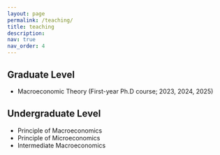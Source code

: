 ```yaml
---
layout: page
permalink: /teaching/
title: teaching
description:
nav: true
nav_order: 4
---
```


<div style="margin-bottom: 30px;"></div>

## Graduate Level

- Macroeconomic Theory (First-year Ph.D course; 2023, 2024, 2025)

<div style="margin-bottom: 30px;"></div>

## Undergraduate Level

- Principle of Macroeconomics
- Principle of Microeconomics
- Intermediate Macroeconomics
